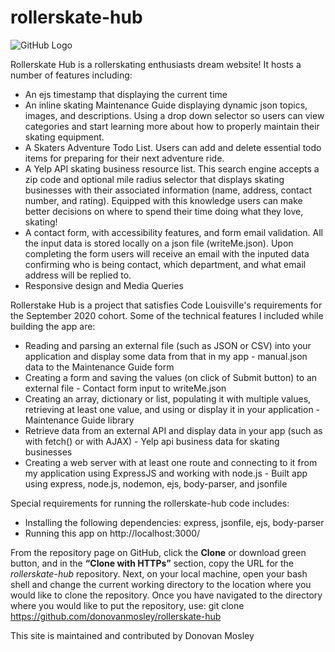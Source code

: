 # rollerskate-hub

![GitHub Logo](assets/inline-group.jpg)

Rollerskate Hub is a rollerskating enthusiasts dream website!  It hosts a number of features including:

* An ejs timestamp that displaying the current time
* An inline skating Maintenance Guide displaying dynamic json topics, images, and descriptions.  Using a drop down selector so users can view categories and start learning more about how to properly maintain their skating equipment.   
* A Skaters Adventure Todo List. Users can add and delete essential todo items for preparing for their next adventure ride.
* A Yelp API skating business resource list.  This search engine accepts a zip code and optional mile radius selector that displays skating businesses with their associated information (name, address, contact number, and rating).  Equipped with this knowledge users can make better decisions on where to spend their time doing what they love, skating! 
* A contact form, with accessibility features, and form email validation.  All the input data is stored locally on a json file (writeMe.json).  Upon completing the form users will receive an email with the inputed data confirming who is being contact, which department, and what email address will be replied to.
* Responsive design and Media Queries

Rollerstake Hub is a project that satisfies Code Louisville's requirements for the September 2020 cohort.  Some of the technical features I included while building the app are:

* Reading and parsing an external file (such as JSON or CSV) into your application and display some data from that in my app - manual.json data to the Maintenance Guide form
* Creating a form and saving the values (on click of Submit button) to an external file - Contact form input to writeMe.json
* Creating an array, dictionary or list, populating it with multiple values, retrieving at least one value, and using or display it in your application - Maintenance Guide library
* Retrieve data from an external API and display data in your app (such as with fetch() or with AJAX) - Yelp api business data for skating businesses
* Creating a web server with at least one route and connecting to it from my application using ExpressJS and working with node.js - Built app using express, node.js, nodemon, ejs, body-parser, and jsonfile

Special requirements for running the rollerskate-hub code includes: 

* Installing the following dependencies: express, jsonfile, ejs, body-parser
* Running this app on http://localhost:3000/

From the repository page on GitHub, click the **Clone** or download green button, and in the **“Clone with HTTPs”** section, copy the URL for the *rollerskate-hub* repository. Next, on your local machine, open your bash shell and change the current working directory to the location where you would like to clone the repository. Once you have navigated to the directory where you would like to put the repository, use: git clone https://github.com/donovanmosley/rollerskate-hub 

This site is maintained and contributed by Donovan Mosley


